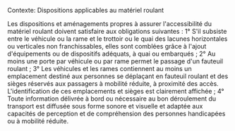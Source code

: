 Contexte: Dispositions applicables au matériel roulant

Les dispositions et aménagements propres à assurer l'accessibilité du matériel roulant doivent satisfaire aux obligations suivantes : 1° S'il subsiste entre le véhicule ou la rame et le trottoir ou le quai des lacunes horizontales ou verticales non franchissables, elles sont comblées grâce à l'ajout d'équipements ou de dispositifs adéquats, à quai ou embarqués ; 2° Au moins une porte par véhicule ou par rame permet le passage d'un fauteuil roulant ; 3° Les véhicules et les rames contiennent au moins un emplacement destiné aux personnes se déplaçant en fauteuil roulant et des sièges réservés aux passagers à mobilité réduite, à proximité des accès. L'identification de ces emplacements et sièges est clairement affichée ; 4° Toute information délivrée à bord ou nécessaire au bon déroulement du transport est diffusée sous forme sonore et visuelle et adaptée aux capacités de perception et de compréhension des personnes handicapées ou à mobilité réduite.